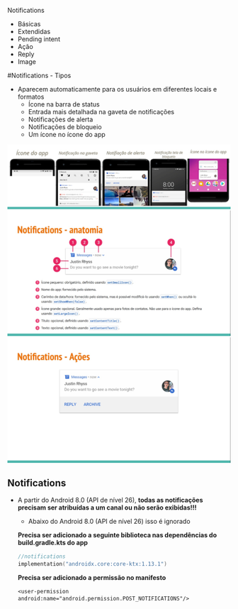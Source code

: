 Notifications
- Básicas
- Extendidas
- Pending intent
- Ação
- Reply
- Image

#Notifications - Tipos

- Aparecem automaticamente para os usuários em diferentes locais e formatos
  - Ícone na barra de status
  - Entrada mais detalhada na gaveta de notificações
  - Notificações de alerta
  - Notificações de bloqueio
  - Um ícone no ícone do app
 
<img src=".assets/190.jpg">

<img src=".assets/191.jpg">

<img src=".assets/192.jpg">

## Notifications

- A partir do Android 8.0 (API de nível 26), **todas as notificações precisam ser atribuídas a um canal ou não serão exibidas!!!**

  - Abaixo do Android 8.0 (API de nível 26) isso é ignorado
 
  **Precisa ser adicionado a seguinte biblioteca nas dependências do build.gradle.kts do app**

  ```kotlin
  //notifications
  implementation("androidx.core:core-ktx:1.13.1")
  ```

  **Precisa ser adicionado a permissão no manifesto**

  ```
  <user-permission android:name="android.permission.POST_NOTIFICATIONS"/>
  ```
